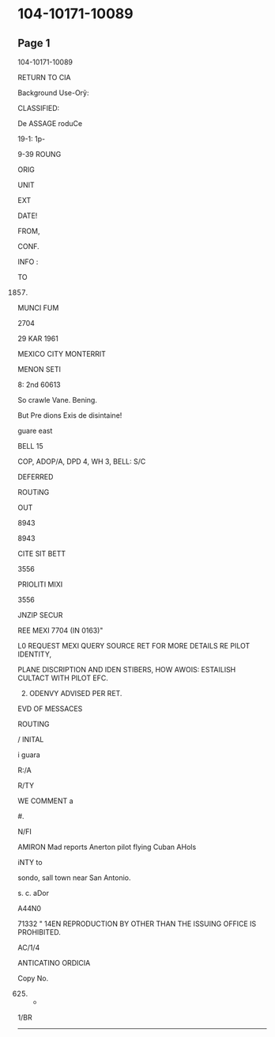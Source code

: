 # 104-10171-10089

## Page 1

104-10171-10089

RETURN TO CIA

Background Use-Orỹ:

CLASSIFIED:

De ASSAGE roduCe

19-1: 1p-

9-39 ROUNG

ORIG

UNIT

EXT

DATE!

FROM,

CONF.

INFO :

TO

1857.

MUNCI FUM

2704

29 KAR 1961

MEXICO CITY MONTERRIT

MENON SETI

8: 2nd 60613

So crawle Vane. Bening.

But Pre dions Exis de disintaine!

guare east

BELL 15

COP, ADOP/A, DPD 4, WH 3, BELL: S/C

DEFERRED

ROUTiNG

OUT

8943

8943

CITE SIT BETT

3556

PRIOLITI MIXI

3556

JNZIP SECUR

REE MEXI 7704 (IN 0163)"

L0 REQUEST MEXI QUERY SOURCE RET FOR MORE DETAILS RE PILOT IDENTITY,

PLANE DISCRIPTION AND IDEN STIBERS, HOW AWOIS: ESTAILISH CULTACT WITH PILOT EFC.

2. ODENVY ADVISED PER RET.

EVD OF MESSACES

ROUTING

/ INITAL

i guara

R:/A

R/TY

WE COMMENT a

#.

N/FI

AMIRON Mad reports Anerton pilot flying Cuban AHols

iNTY to

sondo, sall town near San Antonio.

s. c. aDor

A44N0

71332 " 14EN REPRODUCTION BY OTHER THAN THE ISSUING OFFICE IS PROHIBITED.

AC/1/4

ANTICATINO ORDICIA

Copy No.

625) -

1/BR

---

